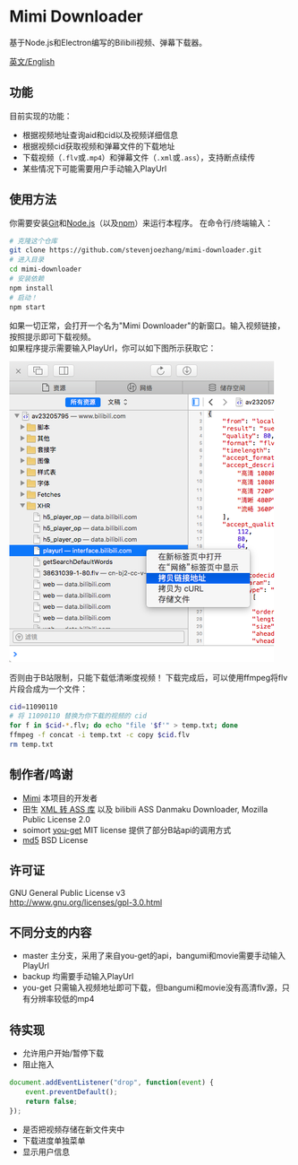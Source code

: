# Mimi Downloader

基于Node.js和Electron编写的Bilibili视频、弹幕下载器。

[英文/English](README.EN.md)

## 功能
目前实现的功能：

- 根据视频地址查询aid和cid以及视频详细信息
- 根据视频cid获取视频和弹幕文件的下载地址
- 下载视频（`.flv`或`.mp4`）和弹幕文件（`.xml`或`.ass`），支持断点续传
- 某些情况下可能需要用户手动输入PlayUrl

## 使用方法
你需要安装[Git](https://git-scm.com)和[Node.js](https://nodejs.org/en/download)（以及[npm](http://npmjs.com)）来运行本程序。 在命令行/终端输入：
```bash
# 克隆这个仓库
git clone https://github.com/stevenjoezhang/mimi-downloader.git
# 进入目录
cd mimi-downloader
# 安装依赖
npm install
# 启动！
npm start
```
如果一切正常，会打开一个名为"Mimi Downloader"的新窗口。输入视频链接，按照提示即可下载视频。  
如果程序提示需要输入PlayUrl，你可以如下图所示获取它：

![demo-video](help.png)

否则由于B站限制，只能下载低清晰度视频！
下载完成后，可以使用ffmpeg将flv片段合成为一个文件：
```bash
cid=11090110
# 将 11090110 替换为你下载的视频的 cid
for f in $cid-*.flv; do echo "file '$f'" > temp.txt; done
ffmpeg -f concat -i temp.txt -c copy $cid.flv
rm temp.txt
```

## 制作者/鸣谢
- [Mimi](https://zhangshuqiao.org) 本项目的开发者
- 田生 [XML 转 ASS 库](https://github.com/tiansh/us-danmaku) 以及 bilibili ASS Danmaku Downloader, Mozilla Public License 2.0
- soimort [you-get](https://github.com/soimort/you-get) MIT license 提供了部分B站api的调用方式
- [md5](http://pajhome.org.uk/crypt/md5) BSD License

## 许可证
GNU General Public License v3  
http://www.gnu.org/licenses/gpl-3.0.html

## 不同分支的内容
- master 主分支，采用了来自you-get的api，bangumi和movie需要手动输入PlayUrl
- backup 均需要手动输入PlayUrl
- you-get 只需输入视频地址即可下载，但bangumi和movie没有高清flv源，只有分辨率较低的mp4

## 待实现
- 允许用户开始/暂停下载
- 阻止拖入
```javascript
document.addEventListener("drop", function(event) {
    event.preventDefault();
    return false;
});
```
- 是否把视频存储在新文件夹中
- 下载进度单独菜单
- 显示用户信息
